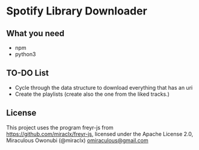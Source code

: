 # Spotify Library Downloader

## What you need

- npm
- python3

## TO-DO List

- Cycle through the data structure to download everything that has an uri
- Create the playlists (create also the one from the liked tracks.)

## License

This project uses the program freyr-js from https://github.com/miraclx/freyr-js, licensed under the Apache License 2.0, Miraculous Owonubi (@miraclx) <omiraculous@gmail.com>